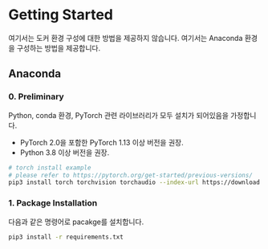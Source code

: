 # Getting Started
여기서는 도커 환경 구성에 대한 방법을 제공하지 않습니다.
여기서는 Anaconda 환경을 구성하는 방법을 제공합니다.


## Anaconda
### 0. Preliminary
Python, conda 환경, PyTorch 관련 라이브러리가 모두 설치가 되어있음을 가정합니다.
* PyTorch 2.0을 포함한 PyTorch 1.13 이상 버전을 권장.
* Python 3.8 이상 버전을 권장.

```bash
# torch install example
# please refer to https://pytorch.org/get-started/previous-versions/
pip3 install torch torchvision torchaudio --index-url https://download.pytorch.org/whl/cu118
```


### 1. Package Installation
다음과 같은 명령어로 pacakge를 설치합니다.
```bash
pip3 install -r requirements.txt
```